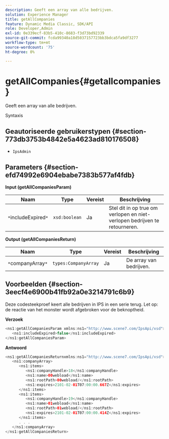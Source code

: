 ```yaml
---
description: Geeft een array van alle bedrijven.
solution: Experience Manager
title: getAllCompanies
feature: Dynamic Media Classic, SDK/API
role: Developer,Admin
exl-id: 0e339ecf-83b5-410c-8683-f3d73bd92339
source-git-commit: fcda99340a18d5037157723bb3bdca5fa9df3277
workflow-type: tm+mt
source-wordcount: '75'
ht-degree: 0%

---
```


# getAllCompanies{#getallcompanies}

Geeft een array van alle bedrijven.

Syntaxis

## Geautoriseerde gebruikerstypen {#section-773db3753b4842e5a4623ad810176508}

* `IpsAdmin`

## Parameters {#section-efd74992e6904ebabe7383b577af4fdb}

**Input (getAllCompaniesParam)**

| Naam | Type | Vereist | Beschrijving |
|---|---|---|---|
| `*`includeExpired`*` | `xsd:boolean` | Ja | Stel dit in op true om verlopen en niet-verlopen bedrijven te retourneren. |

**Output (getAllCompaniesReturn)**

| Naam | Type | Vereist | Beschrijving |
|---|---|---|---|
| `*`companyArray`*` | `types:CompanyArray` | Ja | De array van bedrijven. |

## Voorbeelden {#section-3eecf4e6900b41fb92a0e3214791c6b9}

Deze codesteekproef keert alle bedrijven in IPS in een serie terug. Let op: de reactie van het monster wordt afgebroken voor de beknoptheid.

**Verzoek**

```java
<ns1:getAllCompaniesParam xmlns:ns1="http://www.scene7.com/IpsApi/xsd">
   <ns1:includeExpired>false</ns1:includeExpired>
</ns1:getAllCompaniesParam>
```

**Antwoord**

```java
<ns1:getAllCompaniesReturnxmlns:ns1="http://www.scene7.com/IpsApi/xsd">
   <ns1:companyArray>
      <ns1:items>
         <ns1:companyHandle>18</ns1:companyHandle>
         <ns1:name>00webload</ns1:name>
         <ns1:rootPath>00webload/</ns1:rootPath>
         <ns1:expires>2101-02-01T07:00:00.667Z</ns1:expires>
      </ns1:items>
      <ns1:items>
         <ns1:companyHandle>19</ns1:companyHandle>
         <ns1:name>01webload</ns1:name>
         <ns1:rootPath>01webload/</ns1:rootPath>
         <ns1:expires>2101-02-01T07:00:00.414Z</ns1:expires>
      </ns1:items>
      . . .
   </ns1:companyArray>
</ns1:getAllCompaniesReturn>
```
